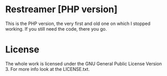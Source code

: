 Restreamer [PHP version]
========================

This is the PHP version, the very first and old one on which I stopped working.
If you still need the code, there you go.

License
=======

The whole work is licensed under the GNU General Public License Version 3.
For more info look at the LICENSE.txt.
